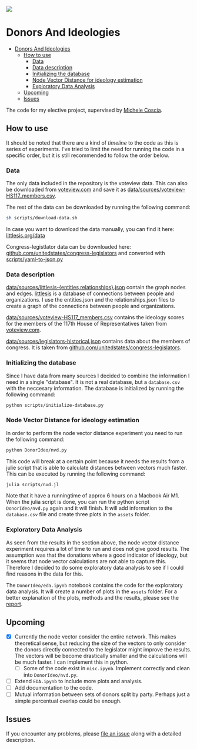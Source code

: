 ![](DALL·E%20Banner.png)

# Donors And Ideologies

- [Donors And Ideologies](#donors-and-ideologies)
  - [How to use](#how-to-use)
    - [Data](#data)
    - [Data description](#data-description)
    - [Initializing the database](#initializing-the-database)
    - [Node Vector Distance for ideology estimation](#node-vector-distance-for-ideology-estimation)
    - [Exploratory Data Analysis](#exploratory-data-analysis)
  - [Upcoming](#upcoming)
  - [Issues](#issues)

The code for my elective project, supervised by [Michele Coscia](https://www.michelecoscia.com/).

## How to use

It should be noted that there are a kind of *timeline* to the code as this is series of experiments. I've tried to limit the need for running the code in a specific order, but it is still recommended to follow the order below.

### Data

The only data included in the repository is the voteview data. This can also be downloaded from [voteview.com](https://voteview.com/) and save it as [data/sources/voteview-HS117_members.csv](data/sources/voteview-HS117_members.csv).

The rest of the data can be downloaded by running the following command:

```bash
sh scripts/download-data.sh
```

In case you want to download the data manually, you can find it here: [littlesis.org/data](https://littlesis.org/data)

Congress-legistlator data can be downloaded here: [github.com/unitedstates/congress-legislators](https://github.com/unitedstates/congress-legislators/blob/main/legislators-historical.yaml) and converted with [scripts/yaml-to-json.py](scripts/yaml-to-json.py)

### Data description

[data/sources/littlesis-{entities,relationships}.json](data/sources/) contain the graph nodes and edges. [littlesis](https://littlesis.org/) is a database of connections between people and organizations. I use the entities.json and the relationships.json files to create a graph of the connections between people and organizations.

[data/sources/voteview-HS117_members.csv](data/voteview-HS117_members.csv) contains the ideology scores for the members of the 117th House of Representatives taken from [voteview.com](https://voteview.com/).

[data/sources/legislators-historical.json](data/sources/legislators-historical.json) contains data about the members of congress. It is taken from [github.com/unitedstates/congress-legislators](https://github.com/unitedstates/congress-legislators/blob/main/legislators-historical.yaml).

### Initializing the database

Since I have data from many sources I decided to combine the information I need in a single "database". It is not a real database, but a `database.csv` with the neccesary information. The database is initialized by running the following command:

```bash
python scripts/initialize-database.py
```

### Node Vector Distance for ideology estimation

In order to perform the node vector distance experiment you need to run the following command:

```bash
python DonorIdeo/nvd.py
```

This code will break at a certain point because it needs the results from a julie script that is able to calculate distances between vectors much faster. This can be executed by running the following command:

```bash
julia scripts/nvd.jl
```

Note that it have a runningtime of approx 6 hours on a Macbook Air M1. When the julia script is done, you can run the python script `DonorIdeo/nvd.py` again and it will finish. It will add information to the `database.csv` file and create three plots in the `assets` folder.

### Exploratory Data Analysis

As seen from the results in the section above, the node vector distance experiment requires a lot of time to run and does not give good results. The assumption was that the donations where a good indicator of ideology, but it seems that node vector calculations are not able to capture this. Therefore I decided to do some exploratory data analysis to see if I could find reasons in the data for this.

The `DonorIdeo/eda.ipynb` notebook contains the code for the exploratory data analysis. It will create a number of plots in the `assets` folder. For a better explanation of the plots, methods and the results, please see the [report](report.pdf).

## Upcoming

- [x] Currently the node vector consider the entire network. This makes theoretical sense, but reducing the size of the vectors to only consider the donors directly connected to the legislator might improve the results. The vectors will be become drastically smaller and the calculations will be much faster. I can implement this in python.
  - [ ] Some of the code exist in `misc.ipynb`. Implement correctly and clean into `DonorIdeo/nvd.py`.
- [ ] Extend `EDA.ipynb` to include more plots and analysis.
- [ ] Add documentation to the code.
- [ ] Mutual information between sets of donors split by party. Perhaps just a simple percentual overlap could be enough.

## Issues

If you encounter any problems,
please [file an issue] along with a detailed description.

[file an issue]: https://github.com/DueViktor/donors-and-ideologies/issues
